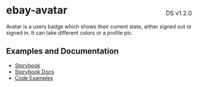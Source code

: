 <h1 style="display: flex; justify-content: space-between; align-items: center;">
    <span>
        ebay-avatar
    </span>
    <span style="font-weight: normal; font-size: medium; margin-bottom: -15px;">
        DS v1.2.0
    </span>
</h1>

Avatar is a users badge which shows their current state, either signed out or signed in. It can take different colors or a profile pic.

## Examples and Documentation

-   [Storybook](https://ebay.github.io/ebayui-core/?path=/story/graphics-icons-ebay-avatar)
-   [Storybook Docs](https://ebay.github.io/ebayui-core/?path=/docs/graphics-icons-ebay-avatar)
-   [Code Examples](https://github.com/eBay/ebayui-core/tree/master/src/components/ebay-avatar/examples)
